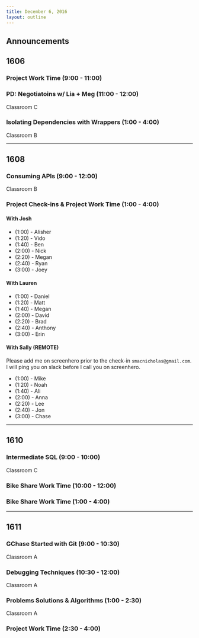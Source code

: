 ```yaml
---
title: December 6, 2016
layout: outline
---
```



## Announcements

## 1606

### Project Work Time (9:00 - 11:00)

### PD: Negotiatoins w/ Lia + Meg (11:00 - 12:00)

Classroom C

### Isolating Dependencies with Wrappers (1:00 - 4:00)

Classroom B

***

## 1608

### Consuming APIs (9:00 - 12:00)

Classroom B

### Project Check-ins & Project Work Time (1:00 - 4:00)

#### With Josh

* (1:00) - Alisher
* (1:20) - Vido
* (1:40) - Ben
* (2:00) - Nick
* (2:20) - Megan
* (2:40) - Ryan
* (3:00) - Joey

#### With Lauren

* (1:00) - Daniel
* (1:20) - Matt
* (1:40) - Megan
* (2:00) - David
* (2:20) - Brad
* (2:40) - Anthony
* (3:00) - Erin

#### With Sally (REMOTE)

Please add me on screenhero prior to the check-in `smacnicholas@gmail.com`. I
will ping you on slack before I call you on screenhero.

* (1:00) - Mike
* (1:20) - Noah
* (1:40) - Ali
* (2:00) - Anna
* (2:20) - Lee
* (2:40) - Jon
* (3:00) - Chase

***

## 1610

### Intermediate SQL (9:00 - 10:00)

Classroom C

### Bike Share Work Time (10:00 - 12:00)

### Bike Share Work Time (1:00 - 4:00)

***

## 1611

### GChase Started with Git (9:00 - 10:30)

Classroom A

### Debugging Techniques (10:30 - 12:00)

Classroom A

### Problems Solutions & Algorithms (1:00 - 2:30)

Classroom A

### Project Work Time (2:30 - 4:00)
